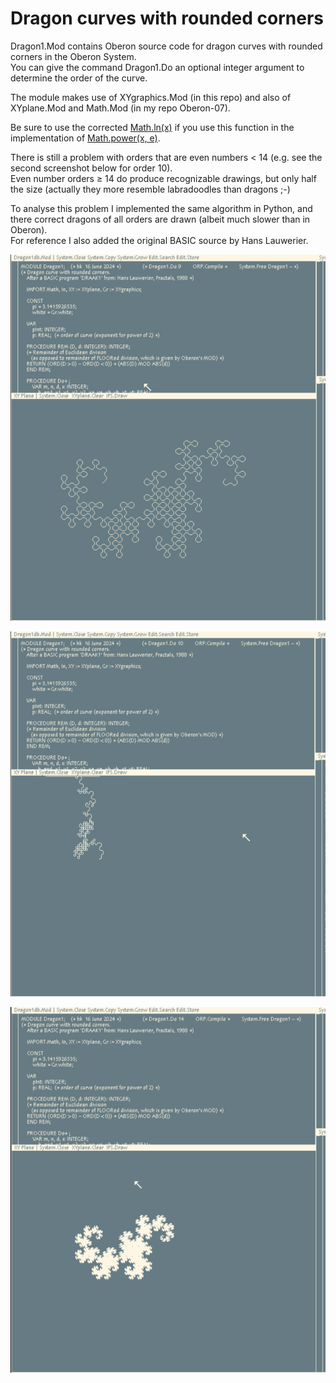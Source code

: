 # Dragon curves with rounded corners

Dragon1.Mod contains Oberon source code for dragon curves with rounded corners in the Oberon System. <br>
You can give the command Dragon1.Do an optional integer argument to determine the order of the curve.

The module makes use of XYgraphics.Mod (in this repo) and also of XYplane.Mod and Math.Mod (in my repo Oberon-07).

Be sure to use the corrected [Math.ln(x)](https://github.com/hansklav/Oberon-07-Math.ln) if you use this function in the implementation of [Math.power(x, e)](https://github.com/hansklav/Oberon-07/blob/master/Math.Mod).

There is still a problem with orders that are even numbers < 14 (e.g. see the second screenshot below for order 10).<br>
Even number orders ≥ 14 do produce recognizable drawings, but only half the size (actually they more resemble labradoodles than dragons ;-)

To analyse this problem I implemented the same algorithm in Python, and there correct dragons of all orders are drawn (albeit much slower than in Oberon).<br>
For reference I also added the original BASIC source by Hans Lauwerier.
<br>

![Screenshot](Dragon1a.png)

![Screenshot](Dragon1b.png)

![Screenshot](Dragon1c.png)

<br>
